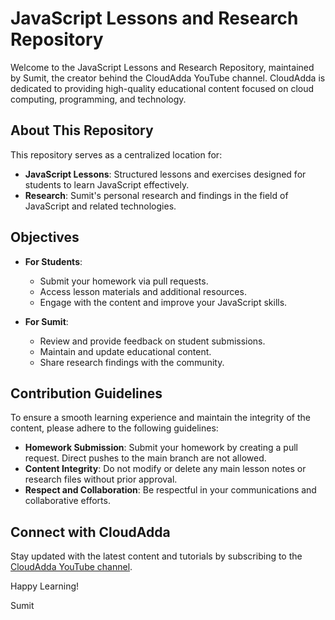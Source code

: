 # JavaScript Lessons and Research Repository

Welcome to the JavaScript Lessons and Research Repository, maintained by Sumit, the creator behind the CloudAdda YouTube channel. CloudAdda is dedicated to providing high-quality educational content focused on cloud computing, programming, and technology.

## About This Repository

This repository serves as a centralized location for:
- **JavaScript Lessons**: Structured lessons and exercises designed for students to learn JavaScript effectively.
- **Research**: Sumit's personal research and findings in the field of JavaScript and related technologies.

## Objectives

- **For Students**: 
  - Submit your homework via pull requests.
  - Access lesson materials and additional resources.
  - Engage with the content and improve your JavaScript skills.
  
- **For Sumit**: 
  - Review and provide feedback on student submissions.
  - Maintain and update educational content.
  - Share research findings with the community.

## Contribution Guidelines

To ensure a smooth learning experience and maintain the integrity of the content, please adhere to the following guidelines:
- **Homework Submission**: Submit your homework by creating a pull request. Direct pushes to the main branch are not allowed.
- **Content Integrity**: Do not modify or delete any main lesson notes or research files without prior approval.
- **Respect and Collaboration**: Be respectful in your communications and collaborative efforts.

## Connect with CloudAdda

Stay updated with the latest content and tutorials by subscribing to the [CloudAdda YouTube channel](https://www.youtube.com/cloudadda).

Happy Learning!

Sumit
